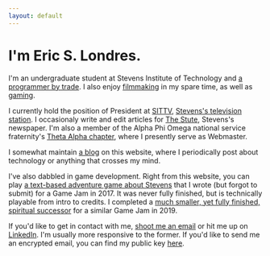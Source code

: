 ```yaml
---
layout: default
---
```

<!-- slondr.ml is Copyright Eric S. Londres
     This website is distributed under the terms of the GNU GPLv3 or any later version.
  -->

# I'm Eric S. Londres.

I'm an undergraduate student at Stevens Institute of Technology and [a programmer by trade](https://gitlab.com/slondr). I also enjoy [filmmaking](https://www.youtube.com/channel/UC5o62RNnvTBYlFZhJVmV0XQ) in my spare time, as well as [gaming](https://www.twitch.tv/slondr).

I currently hold the position of President at [SITTV](https://www.sittv.org), [Stevens's television station](https://www.youtube.com/SITTV). I occasionaly write and edit articles for [The Stute](http://thestute.com), Stevens's newspaper. I'm also a member of the Alpha Phi Omega national service fraternity's [Theta Alpha chapter](https://apota.org), where I presently serve as Webmaster.

I somewhat maintain [a blog](/blog) on this website, where I periodically post about technology or anything that crosses my mind.

I've also dabbled in game development. Right from this website, you can play [a text-based adventure game about Stevens](/Burger) that I wrote (but forgot to submit) for a Game Jam in 2017. It was never fully finished, but is technically playable from intro to credits. I completed a [much smaller, yet fully finished, spiritual successor](/Sleep) for a similar Game Jam in 2019.

If you'd like to get in contact with me, [shoot me an email](mailto:ericlondres@outlook.com) or hit me up on [LinkedIn](https://www.linkedin.com/in/eric-londres-153239171). I'm usually more responsive to the former. If you'd like to send me an encrypted email, you can find my public key [here](/pubkey).
